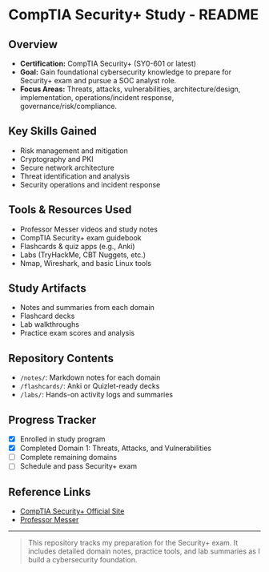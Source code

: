 # CompTIA Security+ Study - README

##  Overview

* **Certification:** CompTIA Security+ (SY0-601 or latest)
* **Goal:** Gain foundational cybersecurity knowledge to prepare for Security+ exam and pursue a SOC analyst role.
* **Focus Areas:** Threats, attacks, vulnerabilities, architecture/design, implementation, operations/incident response, governance/risk/compliance.

##  Key Skills Gained

* Risk management and mitigation
* Cryptography and PKI
* Secure network architecture
* Threat identification and analysis
* Security operations and incident response

##  Tools & Resources Used

* Professor Messer videos and study notes
* CompTIA Security+ exam guidebook
* Flashcards & quiz apps (e.g., Anki)
* Labs (TryHackMe, CBT Nuggets, etc.)
* Nmap, Wireshark, and basic Linux tools

##  Study Artifacts

* Notes and summaries from each domain
* Flashcard decks
* Lab walkthroughs
* Practice exam scores and analysis

##  Repository Contents

* `/notes/`: Markdown notes for each domain
* `/flashcards/`: Anki or Quizlet-ready decks
* `/labs/`: Hands-on activity logs and summaries

## Progress Tracker

* [x] Enrolled in study program
* [x] Completed Domain 1: Threats, Attacks, and Vulnerabilities
* [ ] Complete remaining domains
* [ ] Schedule and pass Security+ exam

##  Reference Links

* [CompTIA Security+ Official Site](https://www.comptia.org/certifications/security)
* [Professor Messer](https://www.professormesser.com/)

---

> This repository tracks my preparation for the Security+ exam. It includes detailed domain notes, practice tools, and lab summaries as I build a cybersecurity foundation.
